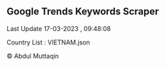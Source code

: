 

## Google Trends Keywords Scraper 
 
Last Update 17-03-2023 , 09:48:08

Country List :
VIETNAM.json



© Abdul Muttaqin 
